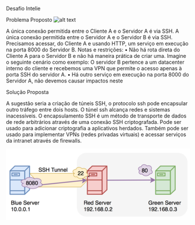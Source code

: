 Desafio Intelie

Problema Proposto
![alt text](https://github.com/intelie/challenge-remote-access/raw/master/example%20network%20infrastructure.png "Example network infrastructure")

A única conexão permitida entre o Cliente A e o Servidor A é via SSH. A única conexão permitida entre o Servidor A e o Servidor B é via SSH.
Precisamos acessar, do Cliente A e usando HTTP, um serviço em execução na porta 8000 do Servidor B.
Notas e restrições:
•	Não há rota direta do Cliente A para o Servidor B e não há maneira prática de criar uma. Imagine o seguinte cenário como exemplo: O servidor B pertence a um datacenter interno do cliente e recebemos uma VPN que permite o acesso apenas à porta SSH do servidor A.
•	Há outro serviço em execução na porta 8000 do Servidor A, não devemos causar impactos neste



Solução Proposta

A sugestão seria a criação de túneis SSH, o protocolo ssh pode encapsular outro tráfego entre dois hosts. O túnel ssh alcança redes e sistemas inacessíveis.
O encapsulamento SSH é um método de transporte de dados de rede arbitrários através de uma conexão SSH criptografada. Pode ser usado para adicionar criptografia a aplicativos herdados. Também pode ser usado para implementar VPNs (redes privadas virtuais) e acessar serviços da intranet através de firewalls.

![alt text](https://github.com/deziele-ordones/desafiointelie/blob/master/ssh-local2.png "Exemple network infrastructure")





